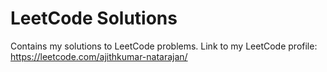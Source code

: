 # LeetCode Solutions
Contains my solutions to LeetCode problems. Link to my LeetCode profile: https://leetcode.com/ajithkumar-natarajan/

